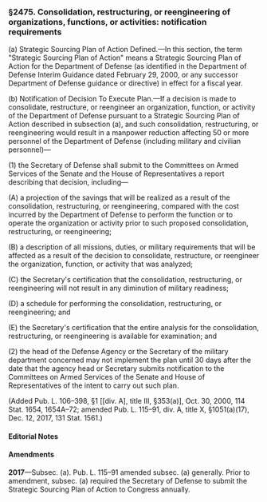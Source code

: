 ### §2475. Consolidation, restructuring, or reengineering of organizations, functions, or activities: notification requirements ###

(a) Strategic Sourcing Plan of Action Defined.—In this section, the term "Strategic Sourcing Plan of Action" means a Strategic Sourcing Plan of Action for the Department of Defense (as identified in the Department of Defense Interim Guidance dated February 29, 2000, or any successor Department of Defense guidance or directive) in effect for a fiscal year.

(b) Notification of Decision To Execute Plan.—If a decision is made to consolidate, restructure, or reengineer an organization, function, or activity of the Department of Defense pursuant to a Strategic Sourcing Plan of Action described in subsection (a), and such consolidation, restructuring, or reengineering would result in a manpower reduction affecting 50 or more personnel of the Department of Defense (including military and civilian personnel)—

(1) the Secretary of Defense shall submit to the Committees on Armed Services of the Senate and the House of Representatives a report describing that decision, including—

(A) a projection of the savings that will be realized as a result of the consolidation, restructuring, or reengineering, compared with the cost incurred by the Department of Defense to perform the function or to operate the organization or activity prior to such proposed consolidation, restructuring, or reengineering;

(B) a description of all missions, duties, or military requirements that will be affected as a result of the decision to consolidate, restructure, or reengineer the organization, function, or activity that was analyzed;

(C) the Secretary's certification that the consolidation, restructuring, or reengineering will not result in any diminution of military readiness;

(D) a schedule for performing the consolidation, restructuring, or reengineering; and

(E) the Secretary's certification that the entire analysis for the consolidation, restructuring, or reengineering is available for examination; and

(2) the head of the Defense Agency or the Secretary of the military department concerned may not implement the plan until 30 days after the date that the agency head or Secretary submits notification to the Committees on Armed Services of the Senate and House of Representatives of the intent to carry out such plan.

(Added Pub. L. 106–398, §1 [[div. A], title III, §353(a)], Oct. 30, 2000, 114 Stat. 1654, 1654A–72; amended Pub. L. 115–91, div. A, title X, §1051(a)(17), Dec. 12, 2017, 131 Stat. 1561.)

#### **Editorial Notes** ####

#### Amendments ####

**2017**—Subsec. (a). Pub. L. 115–91 amended subsec. (a) generally. Prior to amendment, subsec. (a) required the Secretary of Defense to submit the Strategic Sourcing Plan of Action to Congress annually.